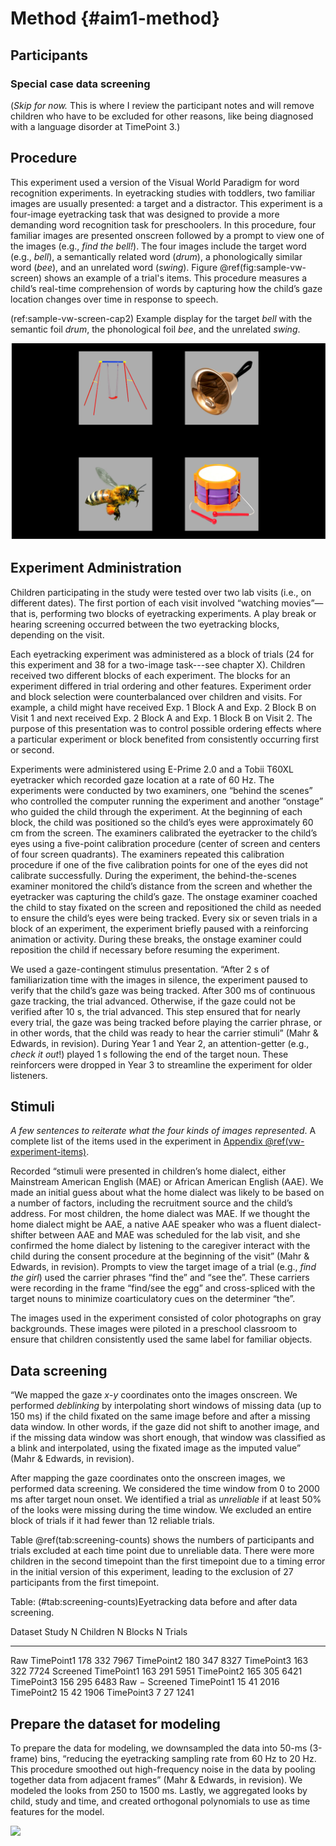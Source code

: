
Method {#aim1-method}
===========================================================================







## Participants


### Special case data screening

(_Skip for now._ This is where I review the participant notes and will remove 
children who have to be excluded for other reasons, like being diagnosed with a 
language disorder at TimePoint 3.)


## Procedure

This experiment used a version of the Visual World Paradigm for word recognition
experiments. In eyetracking studies with toddlers, two familiar images are
usually presented: a target and a distractor. This experiment is a four-image
eyetracking task that was designed to provide a more demanding word recognition
task for preschoolers. In this procedure, four familiar images are presented
onscreen followed by a prompt to view one of the images (e.g., *find the
bell!*). The four images include the target word (e.g., *bell*), a semantically
related word (*drum*), a phonologically similar word (*bee*), and an unrelated
word (*swing*). Figure \@ref(fig:sample-vw-screen) shows an example of a trial's
items. This procedure measures a child’s real-time comprehension of
words by capturing how the child’s gaze location changes over time in
response to speech.

(ref:sample-vw-screen-cap2) Example display for the target *bell* with
the semantic foil *drum*, the phonological foil *bee*, and the unrelated
*swing*.

![(\#fig:sample-vw-screen)(ref:sample-vw-screen-cap2)](./misc/rwl-screens/TimePoint1/actual/Block2_17_swing2_bell2_bee2_drum2_UpperRightImage_bell.png)

## Experiment Administration

Children participating in the study were tested over two lab visits
(i.e., on different dates). The first portion of each visit involved
“watching movies”—that is, performing two blocks of eyetracking
experiments. A play break or hearing screening occurred between the two
eyetracking blocks, depending on the visit.

Each eyetracking experiment was administered as a block of trials (24 for this
experiment and 38 for a two-image task---see chapter X). Children received two
different blocks of each experiment. The blocks for an experiment differed in
trial ordering and other features. Experiment order and block selection were
counterbalanced over children and visits. For example, a child might have
received Exp. 1 Block A and Exp. 2 Block B on Visit 1 and next received Exp. 2
Block A and Exp. 1 Block B on Visit 2. The purpose of this presentation was to
control possible ordering effects where a particular experiment or block
benefited from consistently occurring first or second.

Experiments were administered using E-Prime 2.0 and a Tobii T60XL
eyetracker which recorded gaze location at a rate of 60 Hz. The
experiments were conducted by two examiners, one “behind the scenes” who
controlled the computer running the experiment and another “onstage” who
guided the child through the experiment. At the beginning of each block,
the child was positioned so the child’s eyes were approximately 60 cm
from the screen. The examiners calibrated the eyetracker to the child’s
eyes using a five-point calibration procedure (center of screen and
centers of four screen quadrants). The examiners repeated this
calibration procedure if one of the five calibration points for one of
the eyes did not calibrate successfully. During the experiment, the
behind-the-scenes examiner monitored the child’s distance from the
screen and whether the eyetracker was capturing the child’s gaze. The
onstage examiner coached the child to stay fixated on the screen and
repositioned the child as needed to ensure the child’s eyes were being
tracked. Every six or seven trials in a block of an experiment, the
experiment briefly paused with a reinforcing animation or activity.
During these breaks, the onstage examiner could reposition the child if
necessary before resuming the experiment.

We used a gaze-contingent stimulus presentation. “After 2 s of
familiarization time with the images in silence, the experiment paused
to verify that the child’s gaze was being tracked. After 300 ms of
continuous gaze tracking, the trial advanced. Otherwise, if the gaze
could not be verified after 10 s, the trial advanced. This step ensured
that for nearly every trial, the gaze was being tracked before playing
the carrier phrase, or in other words, that the child was ready to hear
the carrier stimuli” (Mahr & Edwards, in revision). During Year 1 and
Year 2, an attention-getter (e.g., *check it out*!) played 1 s following
the end of the target noun. These reinforcers were dropped in Year 3 to
streamline the experiment for older listeners.

## Stimuli

_A few sentences to reiterate what the four kinds of images represented_. A complete list of the items used in the experiment in [Appendix \@ref(vw-experiment-items)](#vw-experiment-items).


Recorded “stimuli were presented in children’s home
dialect, either Mainstream American English (MAE) or African American
English (AAE). We made an initial guess about what the home dialect was
likely to be based on a number of factors, including the recruitment
source and the child’s address. For most children, the home dialect was
MAE. If we thought the home dialect might be AAE, a native AAE speaker
who was a fluent dialect-shifter between AAE and MAE was scheduled for
the lab visit, and she confirmed the home dialect by listening to the
caregiver interact with the child during the consent procedure at the
beginning of the visit” (Mahr & Edwards, in revision). Prompts to view
the target image of a trial (e.g., *find the girl*) used the carrier
phrases “find the” and “see the”. These carriers were recording in the
frame “find/see the egg” and cross-spliced with the target nouns to
minimize coarticulatory cues on the determiner “the”.

The images used in the experiment consisted of color photographs on
gray backgrounds. These images were piloted in a preschool classroom to
ensure that children consistently used the same label for familiar
objects.



## Data screening





“We mapped the gaze *x*-*y* coordinates onto the images onscreen. We
performed *deblinking* by interpolating short windows of missing data
(up to 150 ms) if the child fixated on the same image before and after a
missing data window. In other words, if the gaze did not shift to
another image, and if the missing data window was short enough, that
window was classified as a blink and interpolated, using the fixated
image as the imputed value” (Mahr & Edwards, in revision).

After mapping the gaze coordinates onto the onscreen images, we performed data
screening. We considered the time window from 0 to
2000 ms after target noun onset. We identified a trial
as _unreliable_ if at least 50% of the looks
were missing during the time window. We excluded an entire block of trials if it
had fewer than 12 reliable trials. 





Table \@ref(tab:screening-counts) shows the numbers of participants and trials
excluded at each time point due to unreliable data. There were more children in
the second timepoint than the first timepoint due to a timing error in the
initial version of this experiment, leading to the exclusion of
27 participants from the first timepoint.


Table: (\#tab:screening-counts)Eyetracking data before and after data screening.

Dataset                Study         N Children   N Blocks   N Trials
---------------------  -----------  -----------  ---------  ---------
Raw                    TimePoint1           178        332       7967
                       TimePoint2           180        347       8327
                       TimePoint3           163        322       7724
Screened               TimePoint1           163        291       5951
                       TimePoint2           165        305       6421
                       TimePoint3           156        295       6483
Raw &minus; Screened   TimePoint1            15         41       2016
                       TimePoint2            15         42       1906
                       TimePoint3             7         27       1241












## Prepare the dataset for modeling



To prepare the data for modeling, we downsampled the data into
50-ms (3-frame) bins, “reducing
the eyetracking sampling rate from 60 Hz to 20 Hz. This procedure smoothed out
high-frequency noise in the data by pooling together data from adjacent frames”
(Mahr & Edwards, in revision). We modeled the looks from
250 to 1500 ms. Lastly, we aggregated
looks by child, study and time, and created orthogonal polynomials to use as
time features for the model.





![](11-aim1-notebook_files/figure-docx/spaghetti-elogit-1.png)<!-- -->











